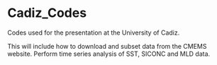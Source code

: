 # Cadiz_Codes

Codes used for the presentation at the University of Cadiz.

This will include how to download and subset data from the CMEMS website.
Perform time series analysis of SST, SICONC and MLD data.


